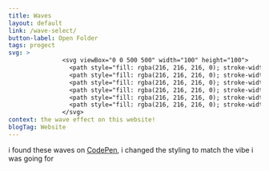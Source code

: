 ```yaml
---
title: Waves
layout: default
link: /wave-select/
button-label: Open Folder
tags: progect
svg: >                     
               <svg viewBox="0 0 500 500" width="100" height="100">
                 <path style="fill: rgba(216, 216, 216, 0); stroke-width: 16px; stroke: rgb(255, 255, 255);" d="M -92.148 405.844 C -92.148 405.844 -5.661 320.453 55.844 321.688 C 117.35 322.923 114.834 362.798 171.264 367.533 C 227.694 372.267 260.192 315.408 304.097 313.427 C 348.002 311.446 497.496 388.924 537.029 389.108"></path>
                 <path style="fill: rgba(216, 216, 216, 0); stroke-width: 16px; stroke: rgb(255, 255, 255);" d="M -142.348 358.306 C -142.348 358.306 44.277 251.937 105.641 253.309 C 167.006 254.681 164.496 298.981 220.797 304.241 C 277.098 309.5 292.889 256.949 336.694 254.749 C 380.499 252.548 503.336 321.981 542.779 322.186"></path>
                 <path style="fill: rgba(216, 216, 216, 0); stroke-width: 16px; stroke: rgb(255, 255, 255);" d="M -74.842 297.29 C -74.842 297.29 39.927 190.355 100.921 191.465 C 161.916 192.574 167.709 250.674 223.67 254.929 C 279.632 259.183 297.805 213.627 341.346 211.847 C 384.886 210.067 545.102 279.113 584.307 279.278"></path>
                 <path style="fill: rgba(216, 216, 216, 0); stroke-width: 16px; stroke: rgb(255, 255, 255);" d="M -38.519 247.597 C -38.519 247.597 55.923 145.998 123.084 147.467 C 190.246 148.937 187.499 196.381 249.119 202.014 C 310.739 207.647 346.225 139.996 394.168 137.639 C 442.111 135.282 605.354 227.466 648.523 227.685"></path>
                 <path style="fill: rgba(216, 216, 216, 0); stroke-width: 16px; stroke: rgb(255, 255, 255);" d="M -138.073 226.874 C -138.073 226.874 73.948 88.92 143.663 90.7 C 213.378 92.479 210.526 149.934 274.489 156.755 C 338.452 163.576 356.392 95.421 406.158 92.567 C 455.924 89.713 595.477 179.763 640.287 180.028"></path>
                 <path style="fill: rgba(216, 216, 216, 0); stroke-width: 16px; stroke: rgb(255, 255, 255);" d="M -139.463 458.812 C -139.463 458.812 -27.2 368.943 32.462 369.875 C 92.125 370.808 97.792 419.636 152.531 423.211 C 207.271 426.787 225.047 388.501 267.637 387.005 C 310.228 385.509 466.945 443.536 505.294 443.675"></path>
               </svg>  
context: the wave effect on this website!
blogTag: Website
---
```

i found these waves on [CodePen](https://codepen.io/goodkatz/pen/LYPGxQz), i changed the styling to match the vibe i was going for